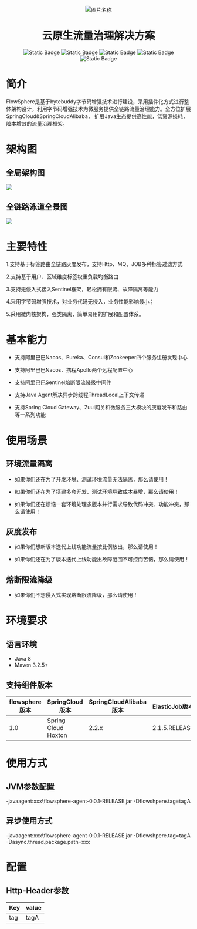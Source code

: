 <div align="center">
	<p></p>
	<p></p>

[//]: # (	<img src="https://github.com/ZShUn/flowsphere/blob/main/docs/logo.png" width = "350" height = "150" alt="图片名称" align=center />)
    <img src="https://github.com/flowsphere-projects/flowsphere/docs/logo.png"  alt="图片名称" align=center />
	<h1>云原生流量治理解决方案</h1>


![Static Badge](https://img.shields.io/badge/flowsphere-1.0.0-blue)
![Static Badge](https://img.shields.io/badge/Spring%20Cloud-2.2.9-blue?logo=Spring)
![Static Badge](https://img.shields.io/badge/Spring%20Cloud%20Alibaba-2.2.9-blue?logo=Spring)
![Static Badge](https://img.shields.io/badge/license-Apache%202.0-blue)
![Static Badge](https://img.shields.io/badge/maven%20central-1.0.0-blue)



</div>


# 简介
FlowSphere是基于bytebuddy字节码增强技术进行建设，采用插件化方式进行整体架构设计，利用字节码增强技术为微服务提供全链路流量治理能力。全方位扩展SpringCloud&SpringCloudAlibaba，
扩展Java生态提供高性能，低资源损耗，降本增效的流量治理框架。

# 架构图

## 全局架构图
![](https://github.com/flowsphere-projects/flowsphere/docs/agent.png)

## 全链路泳道全景图
![](https://github.com/flowsphere-projects/flowsphere/docs/panoramic.png)

# 主要特性

1.支持基于标签路由全链路灰度发布，支持Http、MQ、JOB多种标签过滤方式

2.支持基于用户、区域维度标签权重负载均衡路由

3.支持无侵入式接入Sentinel框架，轻松拥有限流、故障隔离等能力

4.采用字节码增强技术，对业务代码无侵入，业务性能影响最小；

5.采用微内核架构，强类隔离，简单易用的扩展和配置体系。

# 基本能力

- 支持阿里巴巴Nacos、Eureka、Consul和Zookeeper四个服务注册发现中心

- 支持阿里巴巴Nacos、携程Apollo两个远程配置中心

- 支持阿里巴巴Sentinel熔断限流降级中间件

- 支持Java Agent解决异步跨线程ThreadLocal上下文传递

- 支持Spring Cloud Gateway、Zuul网关和微服务三大模块的灰度发布和路由等一系列功能


# 使用场景
## 环境流量隔离

- 如果你们还在为了开发环境、测试环境流量无法隔离，那么请使用！

- 如果你们还在为了搭建多套开发、测试环境导致成本暴增，那么请使用！

- 如果你们还在烦恼一套环境处理多版本并行需求导致代码冲突、功能冲突，那么请使用！

## 灰度发布

- 如果你们想新版本迭代上线功能流量按比例放出，那么请使用！

- 如果你们还在为了版本迭代上线功能出故障范围不可控而苦恼，那么请使用！

## 熔断限流降级

- 如果你们不想侵入式实现熔断限流降级，那么请使用！


# 环境要求
## 语言环境

- Java 8
- Maven 3.2.5+

## 支持组件版本

| flowsphere版本 | SpringCloud版本 | SpringCloudAlibaba版本 | ElasticJob版本 |
|--------------|---------------|----------------------|----------|
| 1.0          | Spring Cloud Hoxton            | 2.2.x                 |2.1.5.RELEASE          |


# 使用方式
## JVM参数配置

-javaagent:xxx\flowsphere-agent-0.0.1-RELEASE.jar -Dflowshpere.tag=tagA

## 异步使用方式

-javaagent:xxx\flowsphere-agent-0.0.1-RELEASE.jar -Dflowshpere.tag=tagA -Dasync.thread.package.path=xxx

# 配置
## Http-Header参数
| Key | value |
|------------|-------|
| tag        | tagA  |
